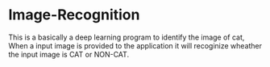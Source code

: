 # Image-Recognition

This is a basically a deep learning program to identify the image of cat, When a input image is provided to the application it will recoginize wheather the input image is CAT or NON-CAT.

